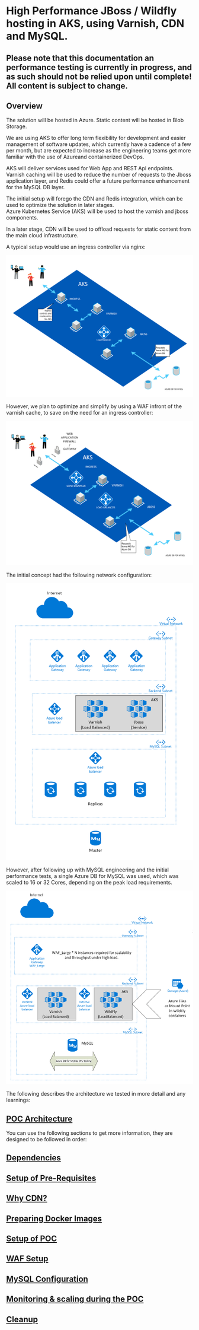 # High Performance JBoss / Wildfly hosting in AKS, using Varnish, CDN and MySQL.

## Please note that this documentation an performance testing is currently in progress, and as such should not be relied upon until complete! All content is subject to change.

## Overview

The solution will be hosted in Azure.
Static content will be hosted in Blob Storage.  

We are using AKS to offer long term flexibility for development and easier management of software updates, which currently have a cadence of a few per month, but are expected to increase as the engineering teams get more familiar with the use of Azureand containerized DevOps.  

AKS will deliver services used for Web App and REST Api endpoints.  
Varnish caching will be used to reduce the number of requests to the Jboss application layer, and Redis could offer a future performance enhancement for the MySQL DB layer.  
  
The initial setup will forego the CDN and Redis integration, which can be used to optimize the solution in later stages.  
Azure Kubernetes Service (AKS) will be used to host the varnish and jboss components.  

In a later stage, CDN will be used to offload requests for static content from the main cloud infrastructure.  

A typical setup would use an ingress controller via nginx:

![aks hierarchical overview](./images/aks_arc_overview.png)

However, we plan to optimize and simplify by using a WAF infront of the varnish cache, to save on the need for an ingress controller:

![aks hierarchical overview](./images/aks_arc_overview_2.png)

The initial concept had the following network configuration:

![solution network](./images/solution_networking_0.1.PNG)


However, after following up with MySQL engineering and the initial performance tests, a single Azure DB for MySQL was used, which was scaled to 16 or 32 Cores, depending on the peak load requirements.

![solution perf 1](./images/aks_arc_perf_test_step1.PNG)


The following describes the architecture we tested in more detail and any learnings:

## [POC Architecture](poc_architecture.md)

You can use the following sections to get more information, they are designed to be followed in order:

## [Dependencies](./dependencies.md)

## [Setup of Pre-Requisites](pre-req_setup.md)

## [Why CDN?](why_cdn.md)

## [Preparing Docker Images](./docker_image_prep.md)

## [Setup of POC](poc_setup.md)

## [WAF Setup](waf_setup.md)

## [MySQL Configuration](./mysql_configuration.md)

## [Monitoring & scaling during the POC](monitoring_scaling.md)

## [Cleanup](./cleanup.md)


